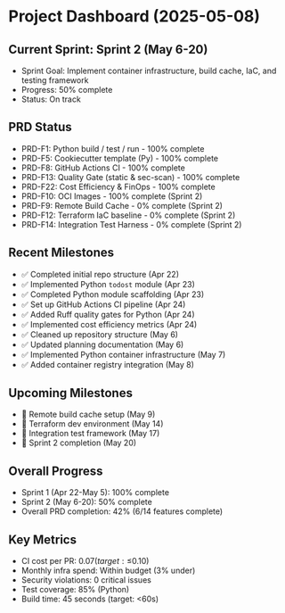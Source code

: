 # Project Dashboard (2025-05-08)

## Current Sprint: Sprint 2 (May 6-20)
- Sprint Goal: Implement container infrastructure, build cache, IaC, and testing framework
- Progress: 50% complete 
- Status: On track

## PRD Status
- PRD-F1: Python build / test / run - 100% complete
- PRD-F5: Cookiecutter template (Py) - 100% complete
- PRD-F8: GitHub Actions CI - 100% complete
- PRD-F13: Quality Gate (static & sec-scan) - 100% complete
- PRD-F22: Cost Efficiency & FinOps - 100% complete
- PRD-F10: OCI Images - 100% complete (Sprint 2)
- PRD-F9: Remote Build Cache - 0% complete (Sprint 2)
- PRD-F12: Terraform IaC baseline - 0% complete (Sprint 2)
- PRD-F14: Integration Test Harness - 0% complete (Sprint 2)

## Recent Milestones
- ✅ Completed initial repo structure (Apr 22)
- ✅ Implemented Python `todost` module (Apr 23)
- ✅ Completed Python module scaffolding (Apr 23)
- ✅ Set up GitHub Actions CI pipeline (Apr 24)
- ✅ Added Ruff quality gates for Python (Apr 24)
- ✅ Implemented cost efficiency metrics (Apr 24)
- ✅ Cleaned up repository structure (May 6)
- ✅ Updated planning documentation (May 6)
- ✅ Implemented Python container infrastructure (May 7)
- ✅ Added container registry integration (May 8)

## Upcoming Milestones
- 🔄 Remote build cache setup (May 9)
- 🔄 Terraform dev environment (May 14)
- 🔄 Integration test framework (May 17)
- 🔄 Sprint 2 completion (May 20)

## Overall Progress
- Sprint 1 (Apr 22-May 5): 100% complete
- Sprint 2 (May 6-20): 50% complete
- Overall PRD completion: 42% (6/14 features complete)

## Key Metrics
- CI cost per PR: $0.07 (target: ≤$0.10)
- Monthly infra spend: Within budget (3% under)
- Security violations: 0 critical issues
- Test coverage: 85% (Python)
- Build time: 45 seconds (target: <60s)